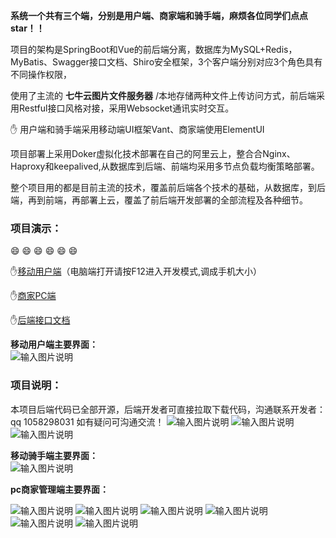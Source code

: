 **系统一个共有三个端，分别是用户端、商家端和骑手端，麻烦各位同学们点点star！！** 

   项目的架构是SpringBoot和Vue的前后端分离，数据库为MySQL+Redis，MyBatis、Swagger接口文档、Shiro安全框架，3个客户端分别对应3个角色具有不同操作权限，

使用了主流的 **七牛云图片文件服务器** /本地存储两种文件上传访问方式，前后端采用Restful接口风格对接，采用Websocket通讯实时交互。
   
 :hand: 用户端和骑手端采用移动端UI框架Vant、商家端使用ElementUI

项目部署上采用Doker虚拟化技术部署在自己的阿里云上，整合合Nginx、Haproxy和keepalived,从数据库到后端、前端均采用多节点负载均衡策略部署。

整个项目用的都是目前主流的技术，覆盖前后端各个技术的基础，从数据库，到后端，再到前端，再部署上云，覆盖了前后端开发部署的全部流程及各种细节。

### 项目演示：
 :smile:  :smile:  :smile:  :smile:  :smile:  :smile:            

 :raised_hand:[移动用户端](http://43.139.228.129:8018/#/user)（电脑端打开请按F12进入开发模式,调成手机大小）

 :raised_hand:[商家PC端](http://43.139.228.129:8017/#/login)

 :raised_hand:[后端接口文档](http://43.139.228.129:8086/doc.html) 

**移动用户端主要界面：**    
![输入图片说明](src/main/resources/templates/images/%E7%94%A8%E6%88%B7%E7%AB%AF.png)
### 项目说明：
本项目后端代码已全部开源，后端开发者可直接拉取下载代码，沟通联系开发者：qq 1058298031
如有疑问可沟通交流！
![输入图片说明](src/main/resources/templates/images/555.png)
![输入图片说明](src/main/resources/templates/images/%E7%94%A8%E6%88%B7%E7%AB%AF3.png)
![输入图片说明](src/main/resources/templates/images/%E7%94%A8%E6%88%B7%E7%AB%AF4.png)

**移动骑手端主要界面：**    
![输入图片说明](src/main/resources/templates/images/%E9%AA%91%E6%89%8B%E7%AB%AF.png)


**pc商家管理端主要界面：**    

![输入图片说明](src/main/resources/templates/images/%E5%95%86%E5%AE%B6%E7%AB%AF.png)
![输入图片说明](src/main/resources/templates/images/%E5%95%86%E5%AE%B6%E7%AB%AF2.jpg)
![输入图片说明](src/main/resources/templates/images/%E5%95%86%E5%AE%B6%E7%AB%AF3.png)
![输入图片说明](src/main/resources/templates/images/%E5%95%86%E5%AE%B6%E7%AB%AF7.png)
![输入图片说明](src/main/resources/templates/images/%E5%95%86%E5%AE%B6%E7%AB%AF5.png)
![输入图片说明](src/main/resources/templates/images/%E5%95%86%E5%AE%B6%E7%AB%AF6.png)
